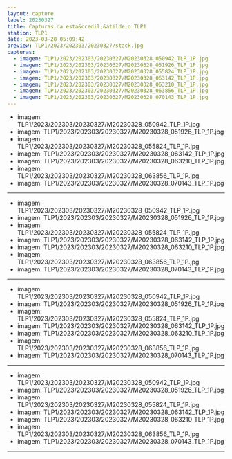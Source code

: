 ```yaml
---
layout: capture
label: 20230327
title: Capturas da esta&ccedil;&atilde;o TLP1
station: TLP1
date: 2023-03-28 05:09:42
preview: TLP1/2023/202303/20230327/stack.jpg
capturas:
  - imagem: TLP1/2023/202303/20230327/M20230328_050942_TLP_1P.jpg
  - imagem: TLP1/2023/202303/20230327/M20230328_051926_TLP_1P.jpg
  - imagem: TLP1/2023/202303/20230327/M20230328_055824_TLP_1P.jpg
  - imagem: TLP1/2023/202303/20230327/M20230328_063142_TLP_1P.jpg
  - imagem: TLP1/2023/202303/20230327/M20230328_063210_TLP_1P.jpg
  - imagem: TLP1/2023/202303/20230327/M20230328_063856_TLP_1P.jpg
  - imagem: TLP1/2023/202303/20230327/M20230328_070143_TLP_1P.jpg
---
```

  - imagem: TLP1/2023/202303/20230327/M20230328_050942_TLP_1P.jpg
  - imagem: TLP1/2023/202303/20230327/M20230328_051926_TLP_1P.jpg
  - imagem: TLP1/2023/202303/20230327/M20230328_055824_TLP_1P.jpg
  - imagem: TLP1/2023/202303/20230327/M20230328_063142_TLP_1P.jpg
  - imagem: TLP1/2023/202303/20230327/M20230328_063210_TLP_1P.jpg
  - imagem: TLP1/2023/202303/20230327/M20230328_063856_TLP_1P.jpg
  - imagem: TLP1/2023/202303/20230327/M20230328_070143_TLP_1P.jpg
---
  - imagem: TLP1/2023/202303/20230327/M20230328_050942_TLP_1P.jpg
  - imagem: TLP1/2023/202303/20230327/M20230328_051926_TLP_1P.jpg
  - imagem: TLP1/2023/202303/20230327/M20230328_055824_TLP_1P.jpg
  - imagem: TLP1/2023/202303/20230327/M20230328_063142_TLP_1P.jpg
  - imagem: TLP1/2023/202303/20230327/M20230328_063210_TLP_1P.jpg
  - imagem: TLP1/2023/202303/20230327/M20230328_063856_TLP_1P.jpg
  - imagem: TLP1/2023/202303/20230327/M20230328_070143_TLP_1P.jpg
---
  - imagem: TLP1/2023/202303/20230327/M20230328_050942_TLP_1P.jpg
  - imagem: TLP1/2023/202303/20230327/M20230328_051926_TLP_1P.jpg
  - imagem: TLP1/2023/202303/20230327/M20230328_055824_TLP_1P.jpg
  - imagem: TLP1/2023/202303/20230327/M20230328_063142_TLP_1P.jpg
  - imagem: TLP1/2023/202303/20230327/M20230328_063210_TLP_1P.jpg
  - imagem: TLP1/2023/202303/20230327/M20230328_063856_TLP_1P.jpg
  - imagem: TLP1/2023/202303/20230327/M20230328_070143_TLP_1P.jpg
---
  - imagem: TLP1/2023/202303/20230327/M20230328_050942_TLP_1P.jpg
  - imagem: TLP1/2023/202303/20230327/M20230328_051926_TLP_1P.jpg
  - imagem: TLP1/2023/202303/20230327/M20230328_055824_TLP_1P.jpg
  - imagem: TLP1/2023/202303/20230327/M20230328_063142_TLP_1P.jpg
  - imagem: TLP1/2023/202303/20230327/M20230328_063210_TLP_1P.jpg
  - imagem: TLP1/2023/202303/20230327/M20230328_063856_TLP_1P.jpg
  - imagem: TLP1/2023/202303/20230327/M20230328_070143_TLP_1P.jpg
---

